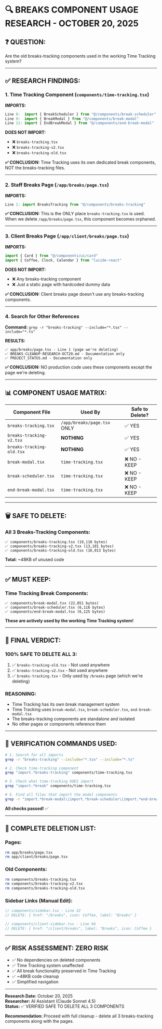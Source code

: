 # 🔍 BREAKS COMPONENT USAGE RESEARCH - OCTOBER 20, 2025

## ❓ **QUESTION:**
Are the old breaks-tracking components used in the working Time Tracking system?

---

## ✅ **RESEARCH FINDINGS:**

### **1. Time Tracking Component (`components/time-tracking.tsx`)**

**IMPORTS:**
```typescript
Line 8:  import { BreakScheduler } from "@/components/break-scheduler"
Line 9:  import { BreakModal } from "@/components/break-modal"
Line 11: import { EndBreakModal } from "@/components/end-break-modal"
```

**DOES NOT IMPORT:**
- ❌ `breaks-tracking.tsx`
- ❌ `breaks-tracking-v2.tsx`
- ❌ `breaks-tracking-old.tsx`

**✅ CONCLUSION:** Time Tracking uses its own dedicated break components, NOT the breaks-tracking files.

---

### **2. Staff Breaks Page (`/app/breaks/page.tsx`)**

**IMPORTS:**
```typescript
Line 1: import BreaksTracking from "@/components/breaks-tracking"
```

**✅ CONCLUSION:** This is the ONLY place `breaks-tracking.tsx` is used. When we delete `/app/breaks/page.tsx`, this component becomes orphaned.

---

### **3. Client Breaks Page (`/app/client/breaks/page.tsx`)**

**IMPORTS:**
```typescript
import { Card } from "@/components/ui/card"
import { Coffee, Clock, Calendar } from "lucide-react"
```

**DOES NOT IMPORT:**
- ❌ Any breaks-tracking component
- ❌ Just a static page with hardcoded dummy data

**✅ CONCLUSION:** Client breaks page doesn't use any breaks-tracking components.

---

### **4. Search for Other References**

**Command:** `grep -r "breaks-tracking" --include="*.tsx" --include="*.ts"`

**RESULTS:**
```
✅ app/breaks/page.tsx - Line 1 (page we're deleting)
✅ BREAKS-CLEANUP-RESEARCH-OCT20.md - Documentation only
✅ PROJECT_STATUS.md - Documentation only
```

**✅ CONCLUSION:** NO production code uses these components except the page we're deleting.

---

## 📊 **COMPONENT USAGE MATRIX:**

| Component File | Used By | Safe to Delete? |
|---|---|---|
| `breaks-tracking.tsx` | `/app/breaks/page.tsx` ONLY | ✅ YES |
| `breaks-tracking-v2.tsx` | **NOTHING** | ✅ YES |
| `breaks-tracking-old.tsx` | **NOTHING** | ✅ YES |
| `break-modal.tsx` | `time-tracking.tsx` | ❌ NO - KEEP |
| `break-scheduler.tsx` | `time-tracking.tsx` | ❌ NO - KEEP |
| `end-break-modal.tsx` | `time-tracking.tsx` | ❌ NO - KEEP |

---

## 🗑️ **SAFE TO DELETE:**

### **All 3 Breaks-Tracking Components:**
```
✅ components/breaks-tracking.tsx (19,110 bytes)
✅ components/breaks-tracking-v2.tsx (13,101 bytes)
✅ components/breaks-tracking-old.tsx (16,013 bytes)
```

**Total:** ~48KB of unused code

---

## ✅ **MUST KEEP:**

### **Time Tracking Break Components:**
```
✅ components/break-modal.tsx (22,051 bytes)
✅ components/break-scheduler.tsx (6,116 bytes)
✅ components/end-break-modal.tsx (6,125 bytes)
```

**These are actively used by the working Time Tracking system!**

---

## 🎯 **FINAL VERDICT:**

### **100% SAFE TO DELETE ALL 3:**
1. ✅ `breaks-tracking-old.tsx` - Not used anywhere
2. ✅ `breaks-tracking-v2.tsx` - Not used anywhere
3. ✅ `breaks-tracking.tsx` - Only used by `/breaks` page (which we're deleting)

### **REASONING:**
- Time Tracking has its own break management system
- Time Tracking uses `break-modal.tsx`, `break-scheduler.tsx`, `end-break-modal.tsx`
- The breaks-tracking components are standalone and isolated
- No other pages or components reference them

---

## 🧪 **VERIFICATION COMMANDS USED:**

```bash
# 1. Search for all imports
grep -r "breaks-tracking" --include="*.tsx" --include="*.ts"

# 2. Check time-tracking component
grep "import.*breaks-tracking" components/time-tracking.tsx

# 3. Check what time-tracking DOES import
grep "import.*break" components/time-tracking.tsx

# 4. Find all files that import the modal components
grep -r "import.*break-modal\|import.*break-scheduler\|import.*end-break-modal"
```

**All checks passed!** ✅

---

## 📝 **COMPLETE DELETION LIST:**

### **Pages:**
```bash
rm app/breaks/page.tsx
rm app/client/breaks/page.tsx
```

### **Old Components:**
```bash
rm components/breaks-tracking.tsx
rm components/breaks-tracking-v2.tsx
rm components/breaks-tracking-old.tsx
```

### **Sidebar Links (Manual Edit):**
```typescript
// components/sidebar.tsx - Line 32
// DELETE: { href: "/breaks", icon: Coffee, label: "Breaks" }

// components/client-sidebar.tsx - Line 94
// DELETE: { href: "/client/breaks", label: "Breaks", icon: Coffee }
```

---

## ✅ **RISK ASSESSMENT: ZERO RISK**

- ✅ No dependencies on deleted components
- ✅ Time Tracking system unaffected
- ✅ All break functionality preserved in Time Tracking
- ✅ ~48KB code cleanup
- ✅ Simplified navigation

---

**Research Date:** October 20, 2025  
**Researcher:** AI Assistant (Claude Sonnet 4.5)  
**Status:** ✅ VERIFIED SAFE TO DELETE ALL 3 COMPONENTS

**Recommendation:** Proceed with full cleanup - delete all 3 breaks-tracking components along with the pages.

